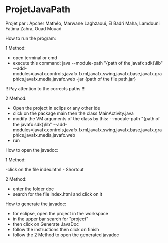 # ProjetJavaPath
Projet par : Apcher Mathéo, Marwane Laghzaoui, El Badri Maha, Lamdouni Fatima Zahra, Ouad Mouad

How to run the program:

1 Method:
- open terminal or cmd
- execute this command:
java --module-path "{path of the javafx sdk}\lib" --add-modules=javafx.controls,javafx.fxml,javafx.swing,javafx.base,javafx.graphics,javafx.media,javafx.web -jar {path of the file path.jar}

!! Pay attention to the corrects paths !!

2 Method:
- Open the project in eclips or any other ide
- click on the package main then the class MainActivity.java
- modify the VM arguments of the class by this:
--module-path "{path of the javafx sdk}\lib" --add-modules=javafx.controls,javafx.fxml,javafx.swing,javafx.base,javafx.graphics,javafx.media,javafx.web
- run

How to open the javadoc:

1 Method:

-click on the file index.html - Shortcut

2 Method:
- enter the folder doc
- search for the file index.html and click on it


How to generate the javadoc:
- for eclipse, open the project in the workspace
- in the upper bar search for "project"
- then click on Generate JavaDoc
- follow the instructions then click on finish
- follow the 2 Method to open the generated javadoc

